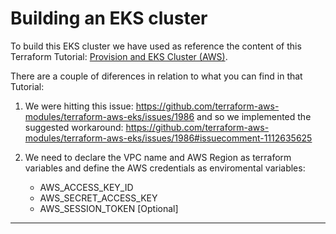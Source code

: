 # Building an EKS cluster

To build this EKS cluster we have used as reference the content of this Terraform Tutorial: [Provision and EKS Cluster (AWS)](https://developer.hashicorp.com/terraform/tutorials/kubernetes/eks).

There are a couple of diferences in relation to what you can find in that Tutorial:

1. We were hitting this issue: https://github.com/terraform-aws-modules/terraform-aws-eks/issues/1986 and so we implemented the suggested workaround: https://github.com/terraform-aws-modules/terraform-aws-eks/issues/1986#issuecomment-1112635625
2. We need to declare the VPC name and AWS Region as terraform variables and define  the AWS credentials as enviromental variables:

   * AWS_ACCESS_KEY_ID
   * AWS_SECRET_ACCESS_KEY
   * AWS_SESSION_TOKEN [Optional]

---
